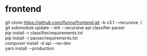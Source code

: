 # frontend
git clone https://github.com/lfunny/frontend.git -b v3.1 --recursive ./  
git submodule update --init --recursive api classifier parser  
pip install -r classifier/requirements.txt  
pip install -r parser/requirements.txt  
composer install -d api --no-dev  
yarn install --production  
